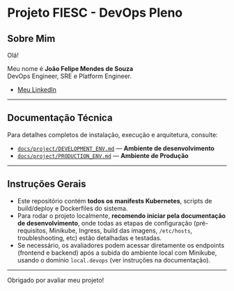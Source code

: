 # Projeto FIESC - DevOps Pleno

## Sobre Mim

Olá!

Meu nome é **João Felipe Mendes de Souza**  
DevOps Engineer, SRE e Platform Engineer.

- [Meu LinkedIn](https://www.linkedin.com/in/joaofmds)

---

## Documentação Técnica

Para detalhes completos de instalação, execução e arquitetura, consulte:

- [`docs/project/DEVELOPMENT_ENV.md`](docs/project/DEVELOPMENT_ENV.md) — **Ambiente de desenvolvimento**
- [`docs/project/PRODUCTION_ENV.md`](docs/project/PRODUCTION_ENV.md) — **Ambiente de Produção**

---

## Instruções Gerais

- Este repositório contém **todos os manifests Kubernetes**, scripts de build/deploy e Dockerfiles do sistema.
- Para rodar o projeto localmente, **recomendo iniciar pela documentação de desenvolvimento**, onde todas as etapas de configuração (pré-requisitos, Minikube, Ingress, build das imagens, `/etc/hosts`, troubleshooting, etc) estão detalhadas e testadas.
- Se necessário, os avaliadores podem acessar diretamente os endpoints (frontend e backend) após a subida do ambiente local com Minikube, usando o domínio `local.devops` (ver instruções na documentação).

---

Obrigado por avaliar meu projeto!
